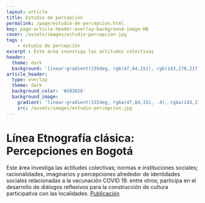 ```yaml
---
layout: article
title: Estudio de percepción
permalink: /page/estudio-de-percepcion.html
key: page-article-header-overlay-background-image-HB
cover: /assets/images/estudio-percepcion.jpg
tags : 
    - estudio de percepción
excerpt : Este área investiga las actitudes colectivas
header:
  theme: dark
  background: 'linear-gradient(135deg, rgb(47,84,151), rgb(143,170,217))'
article_header:
  type: overlay
  theme: dark
  background_color: '#203028'
  background_image:
    gradient: 'linear-gradient(135deg, rgba(47,84,151, .4), rgba(143,170,217, .4))'
    src: /assets/images/estudio-percepcion.jpg
---
```



<!--more-->

<style>
  .page__header .header__brand path {
    fill: rgba(255, 255, 255, .95);
  }
</style>

# Línea Etnografía clásica: Percepciones en Bogotá

Este área investiga las actitudes colectivas; normas e instituciones sociales; racionalidades, imaginarios y percepciones alrededor de identidades sociales relacionadas a la vacunación COVID 19. entre otros; participa en el desarrollo de diálogos reflexivos para la construcción de cultura participativa con las localidades.
[Publicación](https://revistas.ucu.edu.uy/index.php/revistadixit/article/view/4097)
